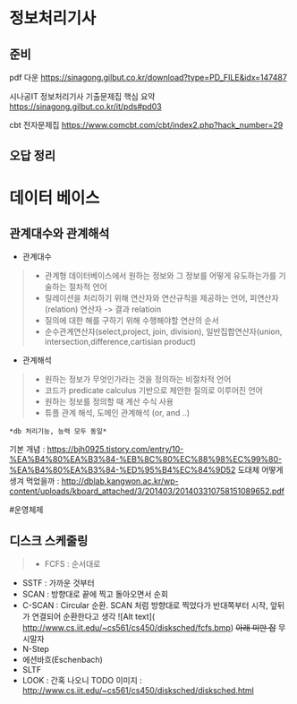  정보처리기사
 ============

 준비 
 --------



pdf 다운 https://sinagong.gilbut.co.kr/download?type=PD_FILE&idx=147487

시나공IT 정보처리기사 기출문제집 핵심 요약 https://sinagong.gilbut.co.kr/it/pds#pd03


cbt 전자문제집 https://www.comcbt.com/cbt/index2.php?hack_number=29



오답 정리 
------------

# 데이터 베이스
## 관계대수와 관계해석
* 관계대수 
>- 관계형 데이터베이스에서 원하는 정보와 그 정보를 어떻게 유도하는가를 기술하는 절차적 언어
>- 릴레이션을 처리하기 위해 연산자와 연산규칙을 제공하는 언어, 피연산자(relation) 연산자 -> 결과 relatioin
>- 질의에 대한 해를 구하기 위해 수행해야할 연산의 순서
>- 순수관계연산자(select,project, join, division), 일반집합연산자(union, intersection,difference,cartisian product)

* 관계해석
>- 원하는 정보가 무엇인가라는 것을 정의하는 비절차적 언어
>- 코드가 predicate calculus 기반으로 제안한 질의로 이루어진 언어
>- 원하는 정보를 정의할 때 계산 수식 사용
>- 튜플 관계 해석, 도메인 관계해석 (or, and ..)


```
*db 처리기능, 능력 모두 동일*
```

기본 개념 : https://bjh0925.tistory.com/entry/10-%EA%B4%80%EA%B3%84-%EB%8C%80%EC%88%98%EC%99%80-%EA%B4%80%EA%B3%84-%ED%95%B4%EC%84%9D52
도대체 어떻게 생겨 먹었을까 : http://dblab.kangwon.ac.kr/wp-content/uploads/kboard_attached/3/201403/201403310758151089652.pdf


#운영체제
## 디스크 스케줄링
>* FCFS : 순서대로
* SSTF : 가까운 것부터
* SCAN : 방향대로 끝에 찍고 돌아오면서 순회
* C-SCAN : Circular 순환. SCAN 처럼 방향대로 찍었다가 반대쪽부터 시작, 앞뒤가 연결되어 순환한다고 생각
![Alt text](<img width="200px" height="auto">http://www.cs.iit.edu/~cs561/cs450/disksched/fcfs.bmp</img>)
~~아래 미만 잡~~ 무시말자
* N-Step
* 에션바흐(Eschenbach)
* SLTF
* LOOK : 간혹 나오니 TODO
이미지 : http://www.cs.iit.edu/~cs561/cs450/disksched/disksched.html
